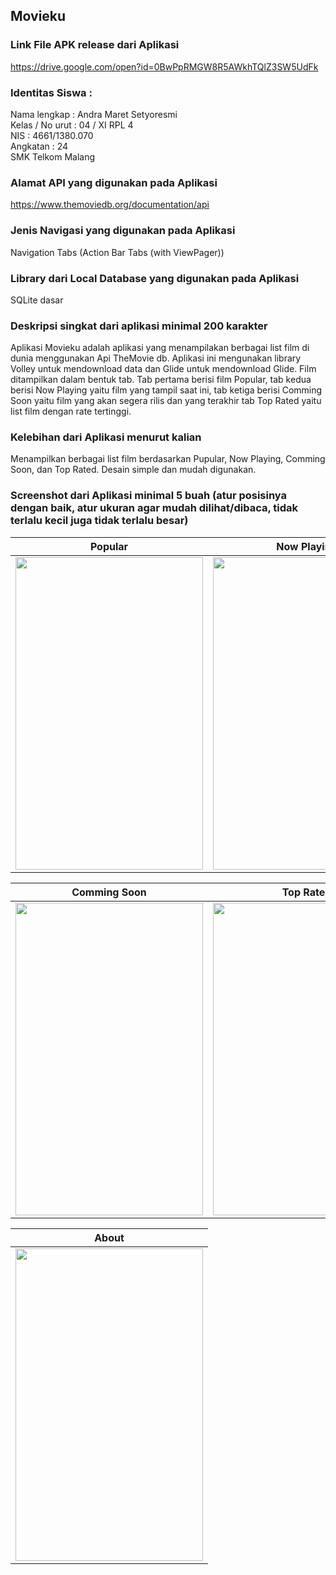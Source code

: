 ## Movieku
### Link File APK release dari Aplikasi 
https://drive.google.com/open?id=0BwPpRMGW8R5AWkhTQlZ3SW5UdFk
### Identitas Siswa :
 Nama lengkap : Andra Maret Setyoresmi
<br> Kelas / No urut : 04 / XI RPL 4
<br> NIS : 4661/1380.070 
<br> Angkatan : 24
<br> SMK Telkom Malang
### Alamat API yang digunakan pada Aplikasi 
https://www.themoviedb.org/documentation/api
### Jenis Navigasi yang digunakan pada Aplikasi 
Navigation Tabs (Action Bar Tabs (with ViewPager))
### Library dari Local Database yang digunakan pada Aplikasi
SQLite dasar
### Deskripsi singkat dari aplikasi minimal 200 karakter
Aplikasi Movieku adalah aplikasi yang menampilakan berbagai list film di dunia menggunakan Api TheMovie db. 
Aplikasi ini mengunakan library Volley untuk mendownload data dan Glide untuk mendownload Glide. 
Film ditampilkan dalam bentuk tab. Tab pertama berisi film Popular, tab kedua berisi Now Playing yaitu film yang tampil saat ini, 
tab ketiga berisi Comming Soon yaitu  film yang akan segera rilis dan yang terakhir tab Top Rated yaitu list film dengan rate tertinggi.
### Kelebihan dari Aplikasi menurut kalian
Menampilkan berbagai list film berdasarkan Pupular, Now Playing, Comming Soon, dan Top Rated. Desain simple dan mudah digunakan.
### Screenshot dari Aplikasi minimal 5 buah (atur posisinya dengan baik, atur ukuran agar mudah dilihat/dibaca, tidak terlalu kecil juga tidak terlalu besar)

Popular | Now Playing
------------ | -------------
<img src="https://cloud.githubusercontent.com/assets/22126069/26032103/ef7b58ca-38b4-11e7-8736-644dea8c7279.jpeg" width="300" height="500"/>|<img src="https://cloud.githubusercontent.com/assets/22126069/26032101/ef684ba4-38b4-11e7-9c34-a7a4d7c73417.jpeg" width="300" height="500"/>

Comming Soon | Top Rated
------------ | -------------
<img src="https://cloud.githubusercontent.com/assets/22126069/26032102/ef7481a8-38b4-11e7-8440-fbb563c303cb.jpeg" width="300" height="500" />|<img src="https://cloud.githubusercontent.com/assets/22126069/26032104/ef809484-38b4-11e7-9517-b23308fb90cb.jpeg" width="300" height="500" />

About |
------------ | 
<img src="https://cloud.githubusercontent.com/assets/22126069/26032100/ef5e9de8-38b4-11e7-806a-d46860827724.jpeg" width="300" height="500" />|
